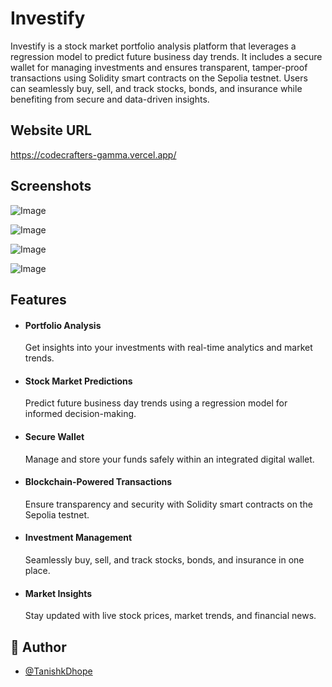 
# Investify


Investify is a stock market portfolio analysis platform that leverages a regression model to predict future business day trends. It includes a secure wallet for managing investments and ensures transparent, tamper-proof transactions using Solidity smart contracts on the Sepolia testnet. Users can seamlessly buy, sell, and track stocks, bonds, and insurance while benefiting from secure and data-driven insights.
## Website URL

https://codecrafters-gamma.vercel.app/

## Screenshots

![Image](https://github.com/user-attachments/assets/e5149c66-0ac1-4651-80d2-96dd2b9671bf)

![Image](https://github.com/user-attachments/assets/4e42c994-2369-4720-99e9-901375987f78)

![Image](https://github.com/user-attachments/assets/c63747b9-dd8c-4d94-ab97-d6fd2592ccc4)

![Image](https://github.com/user-attachments/assets/d4b6650f-6fb7-47e2-9749-69d69e10a6ef)




## Features  

- #### Portfolio Analysis  
  Get insights into your investments with real-time analytics and market trends.  

- #### Stock Market Predictions  
  Predict future business day trends using a regression model for informed decision-making.  

- #### Secure Wallet  
  Manage and store your funds safely within an integrated digital wallet.  

- #### Blockchain-Powered Transactions  
  Ensure transparency and security with Solidity smart contracts on the Sepolia testnet.  

- #### Investment Management  
  Seamlessly buy, sell, and track stocks, bonds, and insurance in one place.  

- #### Market Insights  
  Stay updated with live stock prices, market trends, and financial news.
## 📌 Author

- [@TanishkDhope](https://www.github.com/TanishkDhope)

